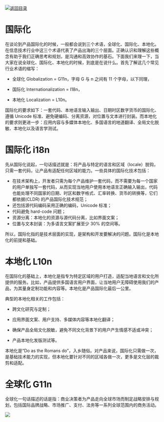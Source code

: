 [![返回目录](https://i.postimg.cc/50XLzC7C/image.png)](https://github.com/wx-chevalier/Web-Series/)

# 国际化

在谈论到产品国际化的时候，一般都会说到三个术语，全球化、国际化、本地化。在信息技术行业中这三个术语代表了产品出海的三个层面。正确认识和理解这些概念有助于我们正确思考和规划，是沟通和高效协作的基石。下面我们来理一下，当大家在说全球化、国际化、本地化的时候，到底是在说什么。首先了解这几个常见行业术语的缩写：

- 全球化 Globalization = G11n，字母 G 与 n 之间有 11 个字母，以下同理，

- 国际化 Internationalization = I18n，

- 本地化 Localization = L10n。

国际化的要求如下：一套代码、本地语言输入输出、日期时区数字货币的国际化、遵循 Unicode 标准、避免硬编码、分离资源，对位置与文本进行封装。而本地化的要求则更进一步：应用内容与多媒体本地化、多国语言的地道翻译、全局文化脱敏、本地化以及语言学测试。

# 国际化 i18n

先从国际化说起，一句话描述就是：将产品与特定的语言和区域（locale）脱钩，只需一套代码，让产品有适配任何区域的能力。一些具体的国际化技术包括：

- 在技术架构上，开发者只需为每个产品维护一套代码，而不需要为每一个国家的用户单独写一套代码，从而实现当地用户使用本地语言正确输入输出，代码也能处理不同国家的日期、时区和数字格式、汇率转换、货币的转换等，它们都依据(CLDR) 的产品国际化技术规范；
- 还包括源代码编码采用正确的编码，Unicode 标准；
- 代码避免 hard-code 问题；
- 资源分离：本地化的资源与源代码分离，比如界面文案；
- 位置与文本封装：为多语言文案扩展至少 30% 的空间等。

所以，国际化指的是技术层面的实现，是架构和开发要解决的问题。国际化是本地化的前提和基础。

# 本地化 L10n

在国际化的基础上，本地化是指专为特定区域的用户打造，适配当地语言和文化所提供的服务。比如，产品提供多国语言用户界面，让当地用户无障碍使用我们的产品，为其量身定制功能和内容等。本地化是产品国际化最后一公里。

典型的本地化相关的工作包括：

- 跨文化研究与定制；

- 应用界面文案、用户支持、多媒体内容等本地化翻译；

- 确保产品全局文化脱敏，避免不同文化背景下的用户产生情感不适或冲突；

- 产品本地化发版测试等。

本地化是“Do as the Romans do”，入乡随俗。对产品来说，国际化只需做一次，是基础技术能力的实现，但本地化要针对不同的区域各做一次，更多是文化层的裁剪和适配。

# 全球化 G11n

全球化一句话描述的话是指：商业决策者为产品走向全球市场而制定战略安排与规划，包括国际品牌战略、市场推广、支付、法务等一系列全球范围内的商务活动。

![](https://i.postimg.cc/KvdyDrz7/image.png)
